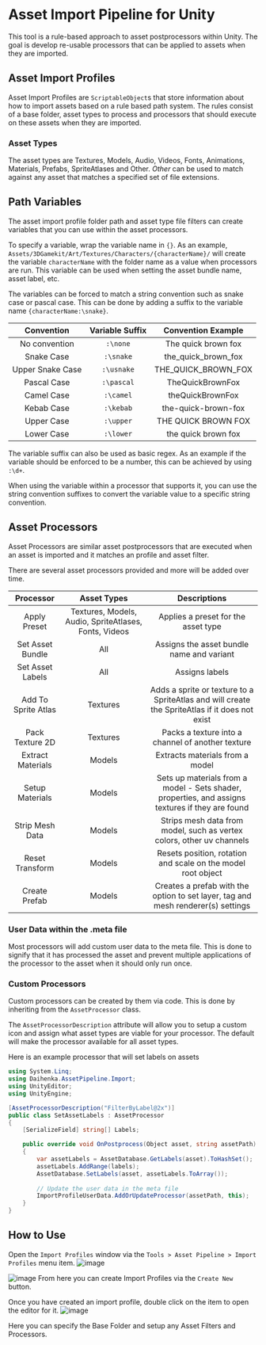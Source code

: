 # Asset Import Pipeline for Unity

This tool is a rule-based approach to asset postprocessors within Unity. 
The goal is develop re-usable processors that can be applied to assets when they are imported.

## Asset Import Profiles
Asset Import Profiles are `ScriptableObject`s that store information about how to import assets based on a rule based path system.
The rules consist of a base folder, asset types to process and processors that should execute on these assets when they are imported.

### Asset Types
The asset types are Textures, Models, Audio, Videos, Fonts, Animations, Materials, Prefabs, SpriteAtlases and Other.
_Other_ can be used to match against any asset that matches a specified set of file extensions.

## Path Variables
The asset import profile folder path and asset type file filters can create variables that you can use within the asset processors.

To specify a variable, wrap the variable name in `{}`.  As an example, `Assets/3DGamekit/Art/Textures/Characters/{characterName}/` will create the variable `characterName` with the folder name as a value when processors are run.  This variable can be used when setting the asset bundle name, asset label, etc.

The variables can be forced to match a string convention such as snake case or pascal case.  This can be done by adding a suffix to the variable name `{characterName:\snake}`.

| Convention        | Variable Suffix | Convention Example  |
| :---------------: | :-------------: | :-----------------: |
| No convention     | `:\none`        | The quick brown fox |
| Snake Case        | `:\snake`       | the_quick_brown_fox |
| Upper Snake Case  | `:\usnake`      | THE_QUICK_BROWN_FOX |
| Pascal Case       | `:\pascal`      | TheQuickBrownFox    | 
| Camel Case        | `:\camel`       | theQuickBrownFox    |
| Kebab Case        | `:\kebab`       | the-quick-brown-fox |
| Upper Case        | `:\upper`       | THE QUICK BROWN FOX |
| Lower Case        | `:\lower`       | the quick brown fox |

The variable suffix can also be used as basic regex. As an example if the variable should be enforced to be a number, this can be achieved by using `:\d+`.

When using the variable within a processor that supports it, you can use the string convention suffixes to convert the variable value to a specific string convention.

## Asset Processors
Asset Processors are similar asset postprocessors that are executed when an asset is imported and it matches an profile and asset filter.

There are several asset processors provided and more will be added over time.

| Processor           | Asset Types | Descriptions |
| :-----------------: | :---------: | :----------------------------------------------------------------------------------------------: |
| Apply Preset        | Textures, Models, Audio, SpriteAtlases, Fonts, Videos | Applies a preset for the asset type                    |
| Set Asset Bundle    | All         | Assigns the asset bundle name and variant                                                        |
| Set Asset Labels    | All         | Assigns labels                                                                                   |
| Add To Sprite Atlas | Textures    | Adds a sprite or texture to a SpriteAtlas and will create the SpriteAtlas if it does not exist   |
| Pack Texture 2D     | Textures    | Packs a texture into a channel of another texture                                                |
| Extract Materials   | Models      | Extracts materials from a model                                                                  |
| Setup Materials     | Models      | Sets up materials from a model - Sets shader, properties, and assigns textures if they are found |
| Strip Mesh Data     | Models      | Strips mesh data from model, such as vertex colors, other uv channels                            |
| Reset Transform     | Models      | Resets position, rotation and scale on the model root object                                     |
| Create Prefab       | Models      | Creates a prefab with the option to set layer, tag and mesh renderer(s) settings                 |

### User Data within the .meta file
Most processors will add custom user data to the meta file.  This is done to signify that it has processed the asset and prevent multiple applications of the processor to the asset when it should only run once.

### Custom Processors
Custom processors can be created by them via code.  This is done by inheriting from the `AssetProcessor` class.

The `AssetProcessorDescription` attribute will allow you to setup a custom icon and assign what asset types are viable for your processor. 
The default will make the processor available for all asset types.

Here is an example processor that will set labels on assets
```c#
using System.Linq;
using Daihenka.AssetPipeline.Import;
using UnityEditor;
using UnityEngine;

[AssetProcessorDescription("FilterByLabel@2x")]
public class SetAssetLabels : AssetProcessor
{
    [SerializeField] string[] Labels;

    public override void OnPostprocess(Object asset, string assetPath)
    {
        var assetLabels = AssetDatabase.GetLabels(asset).ToHashSet();
        assetLabels.AddRange(labels);
        AssetDatabase.SetLabels(asset, assetLabels.ToArray());
        
        // Update the user data in the meta file
        ImportProfileUserData.AddOrUpdateProcessor(assetPath, this);
    }
}
```

## How to Use
Open the `Import Profiles` window via the `Tools > Asset Pipeline > Import Profiles` menu item.
![image](https://user-images.githubusercontent.com/6211561/115570406-5fd1c100-a2be-11eb-8046-63deaf70f3f3.png)

![image](https://user-images.githubusercontent.com/6211561/115570335-521c3b80-a2be-11eb-83a6-486bdb908c7a.png)
From here you can create Import Profiles via the `Create New` button.

Once you have created an import profile, double click on the item to open the editor for it.
![image](https://user-images.githubusercontent.com/6211561/115570637-91e32300-a2be-11eb-8b4d-352a371cd4a0.png)

Here you can specify the Base Folder and setup any Asset Filters and Processors.
